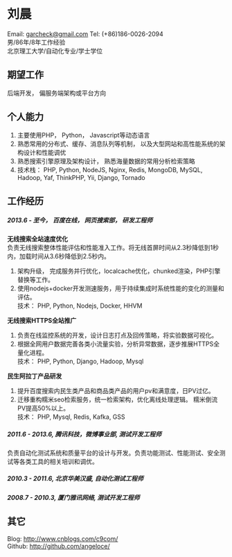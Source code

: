 # 刘晨
Email: garcheck@gmail.com   Tel: (+86)186-0026-2094      
男/86年/8年工作经验  
北京理工大学/自动化专业/学士学位  

## 期望工作
后端开发， 偏服务端架构或平台方向  

## 个人能力
1) 主要使用PHP， Python， Javascript等动态语言  
2) 熟悉常用的分布式、缓存、消息队列等机制， 以及大型网站和高性能系统的架构设计和性能调优  
3) 熟悉搜索引擎原理及架构设计， 熟悉海量数据的常用分析检索策略   
4) 技术栈： PHP, Python, NodeJS, Nginx, Redis, MongoDB, MySQL, Hadoop, Yaf, ThinkPHP, Yii, Django, Tornado

## 工作经历

##### **2013.6 - 至今， 百度在线， 网页搜索部， 研发工程师**  
**无线搜索全站速度优化**     
负责无线搜索整体性能评估和性能准入工作。将无线首屏时间从2.3秒降低到1秒内，加载时间从3.6秒降低到2.5秒内。   
1) 架构升级， 完成服务并行优化，localcache优化，chunked渲染，PHP引擎替换等工作。   
2) 使用nodejs+docker开发测速服务，用于持续集成时系统性能的变化的测量和评估。  
技术： PHP, Python, Nodejs, Docker, HHVM

**无线搜索HTTPS全站推广**  
1) 负责在线监控系统的开发，设计日志打点及回传策略，将实验数据可视化。  
2) 根据全网用户数据完善各类小流量实验，分析异常数据，逐步推展HTTPS全量化进程。  
技术： PHP, Python, Django, Hadoop, Mysql

**民生阿拉丁产品研发**  
1) 提升百度搜索内民生类产品和商品类产品的用户pv和满意度，日PV过亿。  
2) 迁移重构糯米seo检索服务，统一检索架构，优化离线处理逻辑。 糯米倒流PV提高50%以上。  
技术： PHP, Mysql, Redis, Kafka, GSS    

##### **2011.6 - 2013.6, 腾讯科技，微博事业部, 测试开发工程师**  
负责自动化测试系统和质量平台的设计与开发。负责功能测试、性能测试、安全测试等各类工具的相关培训和调优。  

##### **2010.3 - 2011.6, 北京华美汉盛, 自动化测试工程师**  
##### **2008.7 - 2010.3, 厦门雅讯网络, 测试开发工程师**       

## 其它
Blog: http://www.cnblogs.com/c9com/  
Github: http://github.com/angeloce/  

